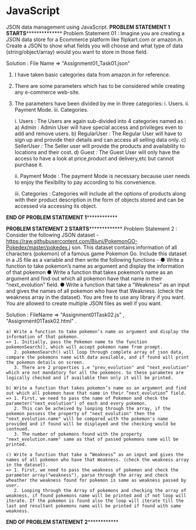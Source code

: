 # JavaScript
JSON data management using JavaScript.
************************************************PROBLEM STATEMENT 1 STARTS**************************************************************
Problem Statement 01 : Imagine you are creating a JSON data store for a Ecommerce platform like flipkart.com or amazon.in. Create a JSON to show what fields you will choose and what type of data (string/object/array) would you want to store in those field.

Solution : File Name => "Assignment01_Task01.json"
1. I have taken basic categories data from amazon.in for reference.
2. There are some parameters which has to be considered while creating any e-commerce web-site.
3. The parameters have been divided by me in three categories:
	i.   Users.
	ii.  Payment Mode.
	iii. Categories.
	
	i.   Users        : The Users are again sub-divided into 4 categories named as : 
		 a) Admin       : Admin User will have special access and privileges even to add and remove users.
		 b) RegularUser : The Regular User will have to sign up and provide their details and can access all selling data only.
		 c) SellerUser  : The Seller user will provide the products and availability to locations and their cost.
		 d) Guest       : The Guest User will only have the access to have a look at price,product and delivery,etc but cannot purchase it.
		
	ii.  Payment Mode : The payment Mode is necessary because user needs to enjoy the flexibility to pay according to his convenience.
	
	iii. Categories   : Categories will include all the options of products along with their product description in the form of objects stored and can be accessed via accessing its object.
	
	
************************************************END OF PROBLEM STATEMENT 1************************************************************
	
************************************************PROBLEM STATEMENT 2 STARTS*************************************************************	
Problem Statement 2 : Consider the following JSON dataset - https://raw.githubusercontent.com/Biuni/PokemonGO-Pokedex/master/pokedex.j
son. This dataset contains information of all characters (pokemon) of a famous game Pokemon Go. Include this dataset in a JS file as a variable and then write the following functions -
● Write a function to take pokemon’s name as argument and display the information of that pokemon
● Write a function that takes pokemon’s name as an argument and find out which all pokemon have that name in their “next_evolution” field.
● Write a function that take a “Weakness” as an input and gives the names of all pokemon who have that Weakness. (check the weakness array in the dataset).
You are free to use any library if you want. You are allowed to create multiple JSON files as well if you want.

Solution : FileName => "Assignment01Task02.js" , "Assignment01Task02.html" .

    a) Write a function to take pokemon’s name as argument and display the information of that pokemon.
	=> 1. Initially, pass the Pokemon name to the function pokemonSearch(), which will accept pokemon name from prompt.
	   2. pokemonSearch() will loop through complete array of json data, compare the pokemons name with data available, and if found will print the pokemon details on screen.
	   3. There are 2 properties i.e "prev_evolution" and "next_evolution" which are not mandatory for all the pokemons. So these parametes are logically checked and if available then only it will be printed.
	   
	b) Write a function that takes pokemon’s name as an argument and find out which all pokemon have that name in their “next_evolution” field.
	=> 1. First, we need to pass the name of Pokemon and check the parameter("next_evolution") of each and every pokemon.
	   2. This can be acheived by looping through the array, if the pokemon possess the property of "next_evolution" then the "next_evolution.name" will be compared with the pokemon's name provided and if found will be displayed and the checking would be contnued.
	   3. The number of pokemons found with the property "next_evolution.name" same as that of passed pokemons name will be printed.
	   
	c) Write a function that take a “Weakness” as an input and gives the names of all pokemon who have that Weakness. (check the weakness array in the dataset).
	=> 1. First, we need to pass the weakness of pokemon and check the parameter array("weakness"), parse through the array and check wheather the weakness found for pokemon is same as weakness passed by user.
	   2. Looping through the Array of pokemons and checking the array of weakness, if found pokemons name will be printed and if not loop will iterate. If the pokemon is found also the loop will iterate till the last and resultant pokemons name will be printed if found with same weakness.
	

************************************************END OF PROBLEM STATEMENT 2************************************************************
